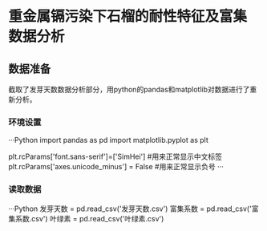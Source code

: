 # 重金属镉污染下石榴的耐性特征及富集 数据分析
## 数据准备
截取了发芽天数数据分析部分，用python的pandas和matplotlib对数据进行了重新分析。

### 环境设置
···Python
import pandas as pd
import matplotlib.pyplot as plt

plt.rcParams['font.sans-serif']=['SimHei'] #用来正常显示中文标签
plt.rcParams['axes.unicode_minus'] = False #用来正常显示负号
···

### 读取数据
···Python
发芽天数 = pd.read_csv('发芽天数.csv')
富集系数 = pd.read_csv('富集系数.csv')
叶绿素 = pd.read_csv('叶绿素.csv')
